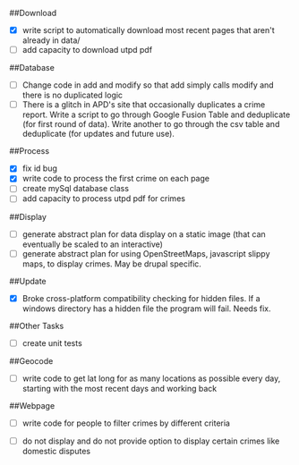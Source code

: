 ##Download
- [x] write script to automatically download most recent pages that aren't already in data/
- [ ] add capacity to download utpd pdf

##Database
- [ ] Change code in add and modify so that add simply calls modify and there is no duplicated logic
- [ ] There is a glitch in APD's site that occasionally duplicates a crime report. Write a script to go through Google Fusion Table and deduplicate (for first round of data). Write another to go through the csv table and deduplicate (for updates and future use).

##Process
- [X] fix id bug
- [X] write code to process the first crime on each page
- [ ] create mySql database class
- [ ] add capacity to process utpd pdf for crimes

##Display
- [ ] generate abstract plan for data display on a static image (that can eventually be scaled to an interactive)
- [ ] generate abstract plan for using OpenStreetMaps, javascript slippy maps, to display crimes. May be drupal specific.

##Update
- [x] Broke cross-platform compatibility checking for hidden files. If a windows directory has a hidden file the program will fail. Needs fix.

##Other Tasks
- [ ] create unit tests

##Geocode
- [ ] write code to get lat long for as many locations as possible every day, starting with the most recent days and working back

##Webpage
- [ ] write code for people to filter crimes by different criteria
- [ ] do not display and do not provide option to display certain crimes like domestic disputes

